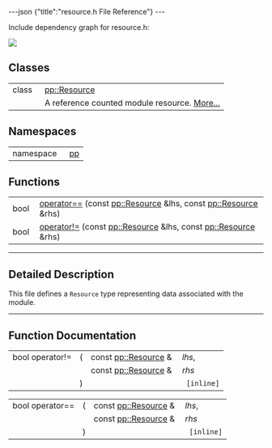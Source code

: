 ---json {"title":"resource.h File Reference"} ---

Include dependency graph for resource.h:

![](/docs/native-client/pepper_dev/cpp/resource_8h__incl.png)

Classes
-------

<table><tbody><tr class="odd"><td style="text-align: right;">class  </td><td><a href="/docs/native-client/pepper_dev/cpp/classpp_1_1_resource/" class="el">pp::Resource</a></td></tr><tr class="even"><td style="text-align: right;"> </td><td>A reference counted module resource. <a href="/docs/native-client/pepper_dev/cpp/classpp_1_1_resource#details">More...</a><br />
</td></tr></tbody></table>

Namespaces
----------

<table><tbody><tr class="odd"><td style="text-align: right;">namespace  </td><td><a href="/docs/native-client/pepper_dev/cpp/namespacepp/" class="el">pp</a></td></tr></tbody></table>

Functions
---------

<table><tbody><tr class="odd"><td style="text-align: right;">bool </td><td><a href="/docs/native-client/pepper_dev/cpp/resource_8h#a879d95bb0967cf6cb6b916283d68f900" class="el">operator==</a> (const <a href="/docs/native-client/pepper_dev/cpp/classpp_1_1_resource/" class="el">pp::Resource</a> &amp;lhs, const <a href="/docs/native-client/pepper_dev/cpp/classpp_1_1_resource/" class="el">pp::Resource</a> &amp;rhs)</td></tr><tr class="even"><td style="text-align: right;">bool </td><td><a href="/docs/native-client/pepper_dev/cpp/resource_8h#ac908e756e088d693e4a78fca460971ba" class="el">operator!=</a> (const <a href="/docs/native-client/pepper_dev/cpp/classpp_1_1_resource/" class="el">pp::Resource</a> &amp;lhs, const <a href="/docs/native-client/pepper_dev/cpp/classpp_1_1_resource/" class="el">pp::Resource</a> &amp;rhs)</td></tr></tbody></table>

------------------------------------------------------------------------

<span id="details" class="anchor" style="margin: 0;"></span>

Detailed Description
--------------------

This file defines a `Resource` type representing data associated with the module.

------------------------------------------------------------------------

Function Documentation
----------------------

<span id="ac908e756e088d693e4a78fca460971ba" class="anchor" style="margin: 0;"></span>

<table><tbody><tr class="odd"><td>bool operator!=</td><td>(</td><td>const <a href="/docs/native-client/pepper_dev/cpp/classpp_1_1_resource/" class="el">pp::Resource</a> &amp; </td><td><em>lhs</em>,</td></tr><tr class="even"><td></td><td></td><td>const <a href="/docs/native-client/pepper_dev/cpp/classpp_1_1_resource/" class="el">pp::Resource</a> &amp; </td><td><em>rhs</em> </td></tr><tr class="odd"><td></td><td>)</td><td></td><td><code> [inline]</code></td></tr></tbody></table>

<span id="a879d95bb0967cf6cb6b916283d68f900" class="anchor" style="margin: 0;"></span>

<table><tbody><tr class="odd"><td>bool operator==</td><td>(</td><td>const <a href="/docs/native-client/pepper_dev/cpp/classpp_1_1_resource/" class="el">pp::Resource</a> &amp; </td><td><em>lhs</em>,</td></tr><tr class="even"><td></td><td></td><td>const <a href="/docs/native-client/pepper_dev/cpp/classpp_1_1_resource/" class="el">pp::Resource</a> &amp; </td><td><em>rhs</em> </td></tr><tr class="odd"><td></td><td>)</td><td></td><td><code> [inline]</code></td></tr></tbody></table>

